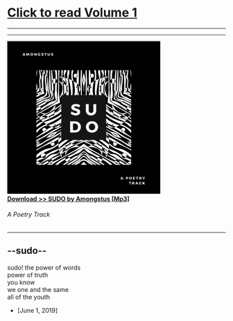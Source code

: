 <head>
  <meta name="author" content="Ninte Dangana">
  <meta name="description" 
      content="A delectable presentation of thought, meandering dreams, and surreal imagination. The artistry of Amongstus, presented by Poetrique">
</head>

# [Click to read Volume 1](./volume-1/)
- - -
- - -

<img src="./music/SUDO_Track.png" 
    alt="SUDO by Amongstus [Track Cover]" 
    title="SUDO by Amongstus: A Poetry Track" 
    width="70%" height="auto"/>  
<a href="./music/sudo_acapella_version.mp3" download="Amongstus_SUDO"><b>Download >> SUDO by Amongstus [Mp3]</b></a>
<h6>A Poetry Track</h6>

- - - 

## --sudo--

sudo! the power of words  
power of truth  
you know  
we one and the same  
all of the youth  

* [June 1, 2019] 

